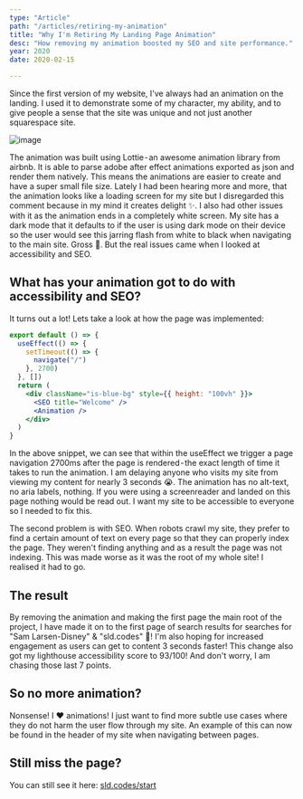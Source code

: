 ```yaml
---
type: "Article"
path: "/articles/retiring-my-animation"
title: "Why I'm Retiring My Landing Page Animation"
desc: "How removing my animation boosted my SEO and site performance."
year: 2020
date: 2020-02-15

---
```


Since the first version of my website, I've always had an animation on the landing. I used it to demonstrate some of my character, my ability, and to give people a sense that the site was unique and not just another squarespace site.


![image](https://ik.imagekit.io/sld/animation_yprOlQ5nG.gif) 


The animation was built using Lottie - an awesome animation library from airbnb. It is able to parse adobe after effect animations exported as json and render them natively. This means the animations are easier to create and have a super small file size. Lately I had been hearing more and more, that the animation looks like a loading screen for my site but I disregarded this comment because in my mind it creates delight ✨. I also had other issues with it as the animation ends in a completely white screen. My site has a dark mode that it defaults to if the user is using dark mode on their device so the user would see this jarring flash from white to black when navigating to the main site. Gross 🤮. But the real issues came when I looked at accessibility and SEO.

## What has your animation got to do with accessibility and SEO?

It turns out a lot! Lets take a look at how the page was implemented:

```jsx
export default () => {
  useEffect(() => {
    setTimeout(() => {
      navigate("/")
    }, 2700)
  }, [])
  return (
    <div className="is-blue-bg" style={{ height: "100vh" }}>
      <SEO title="Welcome" />
      <Animation />
    </div>
  )
}

```

In the above snippet, we can see that within the useEffect we trigger a page navigation 2700ms after the page is rendered - the exact length of time it takes to run the animation. I am delaying anyone who visits my site from viewing my content for nearly 3 seconds 😭. The animation has no alt-text, no aria labels, nothing. If you were using a screenreader and landed on this page nothing would be read out. I want my site to be accessible to everyone so I needed to fix this. 

The second problem is with SEO. When robots crawl my site, they prefer to find a certain amount of text on every page so that they can properly index the page. They weren't finding anything and as a result the page was not indexing. This was made worse as it was the root of my whole site! I realised it had to go.

## The result

By removing the animation and making the first page the main root of the project, I have made it on to the first page of search results for searches for "Sam Larsen-Disney" & "sld.codes" 🎉! I'm also hoping for increased engagement as users can get to content 3 seconds faster! This change also got my lighthouse accessibility score to 93/100! And don't worry, I am chasing those last 7 points.
## So no more animation?

Nonsense! I ❤️ animations! I just want to find more subtle use cases where they do not harm the user flow through my site. An example of this can now be found in the header of my site when navigating between pages.

## Still miss the page? 

You can still see it here: [sld.codes/start](/start)